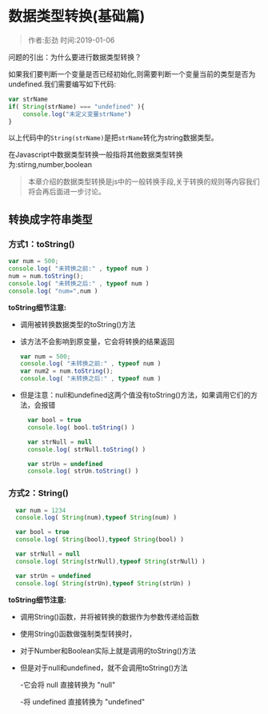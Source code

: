 # 数据类型转换(基础篇)

> 作者:彭劲  时间:2019-01-06

问题的引出：为什么要进行数据类型转换？

如果我们要判断一个变量是否已经初始化,则需要判断一个变量当前的类型是否为undefined.我们需要编写如下代码:

```javascript
var strName
if( String(strName) === "undefined" ){
	console.log("未定义变量strName")
}
```

以上代码中的`String(strName)`是把`strName`转化为string数据类型。

在Javascript中数据类型转换一般指将其他数据类型转换为:stirng,number,boolean


> 本章介绍的数据类型转换是js中的一般转换手段,关于转换的规则等内容我们将会再后面进一步讨论。

## 转换成字符串类型

### 方式1：toString()

  ```javascript
  var num = 500;
  console.log( "未转换之前:" , typeof num )
  num = num.toString();
  console.log( "未转换之后:" , typeof num )
  console.log( "num=",num )
  ```

**toString细节注意:**

* 调用被转换数据类型的toString()方法
* 该方法不会影响到原变量，它会将转换的结果返回

  ```javascript
  var num = 500;
  console.log( "未转换之前:" , typeof num )
  var num2 = num.toString();
  console.log( "未转换之后:" , typeof num )
  ```

* 但是注意：null和undefined这两个值没有toString()方法，如果调用它们的方法，会报错

  ```javascript
	var bool = true
	console.log( bool.toString() )

	var strNull = null
	console.log( strNull.toString() )

	var strUn = undefined
	console.log( strUn.toString() )
  ```

### 方式2：String()

  ```javascript
  	var num = 1234
	console.log( String(num),typeof String(num) )

	var bool = true
	console.log( String(bool),typeof String(bool) )

	var strNull = null
	console.log( String(strNull),typeof String(strNull) )

	var strUn = undefined
	console.log( String(strUn),typeof String(strUn) )
  ```

  **toString细节注意:**

* 调用String()函数，并将被转换的数据作为参数传递给函数
* 使用String()函数做强制类型转换时，
* 对于Number和Boolean实际上就是调用的toString()方法
* 但是对于null和undefined，就不会调用toString()方法

  -它会将 null 直接转换为 "null"

  -将 undefined 直接转换为 "undefined"